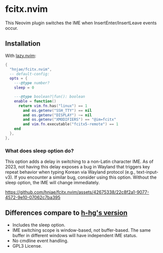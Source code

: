 # fcitx.nvim

This Neovim plugin switches the IME when InsertEnter/InsertLeave events occur.

## Installation

With [lazy.nvim](https://github.com/folke/lazy.nvim):

```lua
{
  "hnjae/fcitx.nvim",
  -- default-config:
  opts = {
    ---@type number?
    sleep = 0

    ---@type boolean?|fun(): boolean
    enable = function()
      return vim.fn.has("linux") == 1
        and os.getenv("SSH_TTY") == nil
        and os.getenv("DISPLAY") ~= nil
        and os.getenv("XMODIFIERS") == "@im=fcitx"
        and vim.fn.executable("fcitx5-remote") == 1
    end
  },
},
```

### What does sleep option do?

This option adds a delay in switching to a non-Latin character IME. As of 2023,
not having this delay exposes a bug in Wayland that triggers key repeat behavior
when typing Korean via Wayland protocol (e.g., text-input-v3). If you encounter
a similar bug, consider using this option. Without the sleep option, the IME
will change immediately.

https://github.com/hnjae/fcitx.nvim/assets/42675338/22c8f2a1-9077-4572-9e10-07062c7ba395

## Differences compare to [h-hg's version](https://github.com/h-hg/fcitx.nvim)

- Includes the sleep option.
- IME switching scope is window-based, not buffer-based. The same buffer in
  different windows will have independent IME status.
- No cmdline event handling.
- GPL3 License.
